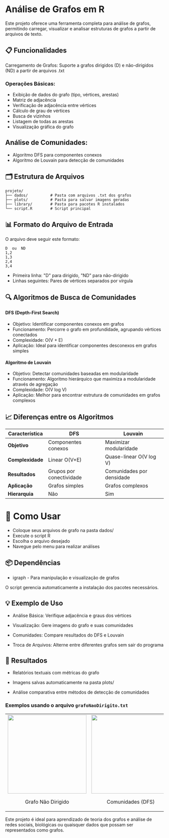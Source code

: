 # Análise de Grafos em R
Este projeto oferece uma ferramenta completa para análise de grafos, permitindo carregar, visualizar e analisar estruturas de grafos a partir de arquivos de texto.

## 📋 Funcionalidades
Carregamento de Grafos: Suporte a grafos dirigidos (D) e não-dirigidos (ND) a partir de arquivos .txt

### Operações Básicas:

- Exibição de dados do grafo (tipo, vértices, arestas)
- Matriz de adjacência
- Verificação de adjacência entre vértices
- Cálculo de grau de vértices
- Busca de vizinhos
- Listagem de todas as arestas
- Visualização gráfica do grafo

## Análise de Comunidades:

- Algoritmo DFS para componentes conexos
- Algoritmo de Louvain para detecção de comunidades

## 🗂️ Estrutura de Arquivos
```text
projeto/
├── dados/          # Pasta com arquivos .txt dos grafos
├── plots/          # Pasta para salvar imagens geradas
├── library/        # Pasta para pacotes R instalados
└── script.R        # Script principal
```

## 📊 Formato do Arquivo de Entrada
O arquivo deve seguir este formato:

```text
D  ou  ND
1,2
1,3
2,4
3,4
```
- Primeira linha: "D" para dirigido, "ND" para não-dirigido
- Linhas seguintes: Pares de vértices separados por vírgula

## 🔍 Algoritmos de Busca de Comunidades

#### DFS (Depth-First Search)
- Objetivo: Identificar componentes conexos em grafos
- Funcionamento: Percorre o grafo em profundidade, agrupando vértices conectados
- Complexidade: O(V + E)
- Aplicação: Ideal para identificar componentes desconexos em grafos simples

#### Algoritmo de Louvain
- Objetivo: Detectar comunidades baseadas em modularidade
- Funcionamento: Algoritmo hierárquico que maximiza a modularidade através de agregação
- Complexidade: O(V log V)
- Aplicação: Melhor para encontrar estrutura de comunidades em grafos complexos

## 📈 Diferenças entre os Algoritmos
| Característica | DFS | Louvain |
|----------------|------|----------|
| **Objetivo** | Componentes conexos | Maximizar modularidade |
| **Complexidade** | Linear O(V+E) | Quase-linear O(V log V) |
| **Resultados** | Grupos por conectividade | Comunidades por densidade |
| **Aplicação** | Grafos simples | Grafos complexos |
| **Hierarquia** | Não | Sim |

# 🚀 Como Usar
- Coloque seus arquivos de grafo na pasta dados/
- Execute o script R
- Escolha o arquivo desejado
- Navegue pelo menu para realizar análises

## 📦 Dependências
- igraph - Para manipulação e visualização de grafos

O script gerencia automaticamente a instalação dos pacotes necessários.

## 💡 Exemplo de Uso
- Análise Básica: Verifique adjacência e graus dos vértices

- Visualização: Gere imagens do grafo e suas comunidades

- Comunidades: Compare resultados do DFS e Louvain

- Troca de Arquivos: Alterne entre diferentes grafos sem sair do programa

## 🎯 Resultados
- Relatórios textuais com métricas do grafo

- Imagens salvas automaticamente na pasta plots/

- Análise comparativa entre métodos de detecção de comunidades

### Exemplos usando o arquivo ```grafoNaoDirigito.txt```

<table>
  <tr>
    <td>
      <img src="/img/grafo_não_dirigido_20251101_152100.png" width="250">
      <p align="center">Grafo Não Dirigido</p>
    </td>
    <td>
      <img src="/img/comunidades_não_dirigido_20251101_152102.png" width="250">
      <p align="center">Comunidades (DFS)</p>
    </td>
    <td>
      <img src="/img/comunidades_louvain_não_dirigido_20251101_152104.png" width="250">
      <p align="center">Comunidades (Louvain)</p>
    </td>
  </tr>
</table>


Este projeto é ideal para aprendizado de teoria dos grafos e análise de redes sociais, biológicas ou quaisquer dados que possam ser representados como grafos.